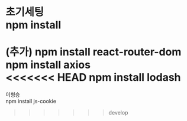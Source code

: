 초기세팅
<br/>
npm install
<br/>
<br/>
(추가) 
npm install react-router-dom
<br/>
npm install axios
<br/>
<<<<<<< HEAD
npm install lodash
=======
이형승<br/>
npm install js-cookie
>>>>>>> develop
